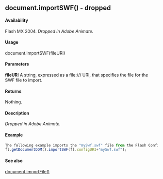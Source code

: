 ## document.importSWF() - dropped

#### Availability

Flash MX 2004. *Dropped in Adobe Animate.*

#### Usage

document.importSWF(fileURI)

#### Parameters

**fileURI** A string, expressed as a file:/// URI, that specifies the file for the SWF file to import.

#### Returns

Nothing.

#### Description

*Dropped in Adobe Animate.*

#### Example

```javascript
The following example imports the "mySwf.swf" file from the Flash Configuration folder:
fl.getDocumentDOM().importSWF(fl.configURI+"mySwf.swf");

```
#### See also

[document.importFile()](../Document_object/docume93.md)
